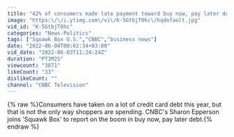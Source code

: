 ```yaml
---
title: "42% of consumers made late payment toward buy now, pay later debt in April, survey finds"
image: "https:\/\/i.ytimg.com\/vi\/K-5GtbjT0hc\/hqdefault.jpg"
vid_id: "K-5GtbjT0hc"
categories: "News-Politics"
tags: ["Squawk Box U.S.","CNBC","business news"]
date: "2022-06-04T00:02:34+03:00"
vid_date: "2022-06-03T11:24:24Z"
duration: "PT3M2S"
viewcount: "3871"
likeCount: "33"
dislikeCount: ""
channel: "CNBC Television"
---
```

{% raw %}Consumers have taken on a lot of credit card debt this year, but that is not the only way shoppers are spending. CNBC's Sharon Epperson joins 'Squawk Box' to report on the boom in buy now, pay later debt.{% endraw %}
